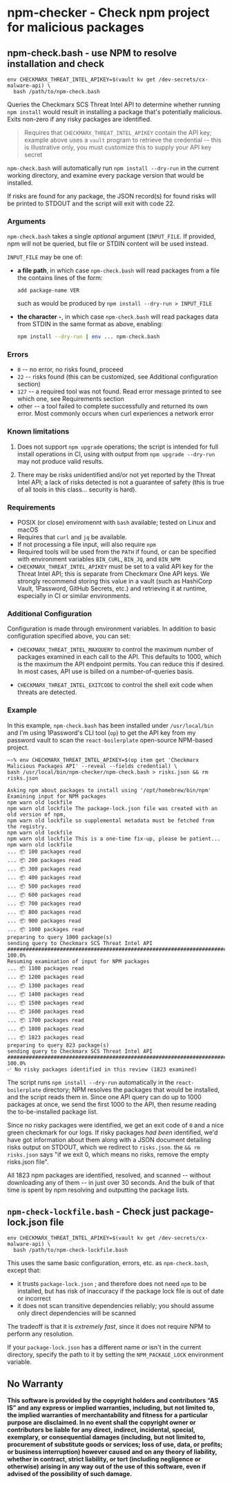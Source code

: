# npm-checker - Check npm project for malicious packages

<a name='npm-check'></a>

## npm-check.bash - use NPM to resolve installation and check

```shell
env CHECKMARX_THREAT_INTEL_APIKEY=$(vault kv get /dev-secrets/cx-malware-api) \
  bash /path/to/npm-check.bash
```

Queries the Checkmarx SCS Threat Intel API to determine whether running `npm install` would result in installing a package that's potentially malicious. Exits non-zero if any risky packages are identified.

> Requires that `CHECKMARX_THREAT_INTEL_APIKEY` contain the API key; example above uses a `vault` program to retrieve the credential -- this is illustrative only, you must customize this to supply your API key secret

`npm-check.bash` will automatically run `npm install --dry-run` in the current working directory, and examine every package version that would be installed.

If risks are found for any package, the JSON record(s) for found risks will be printed to STDOUT and the script will exit with code 22.

### Arguments 

`npm-check.bash` takes a single *optional* argument (`INPUT_FILE`. If provided, npm will not be queried, but file or STDIN content will be used instead.

`INPUT_FILE` may be one of:

* **a file path**, in which case `npm-check.bash` will read packages from a file the contains lines of the form: 
  ```text
  add package-name VER
  ```
  such as would be produced by `npm install --dry-run > INPUT_FILE`

* **the character `-`**, in which case `npm-check.bash` will read packages data from STDIN in the same format as above, enabling:
  ```sh
  npm install --dry-run | env ... npm-check.bash
  ```

### Errors

* `0` -- no error, no risks found, proceed
* `22` -- risks found (this can be customized, see Additional configuration section)
* `127` -- a required tool was not found. Read error message printed to see which one, see Requirements section
* other -- a tool failed to complete successfully and returned its own error. Most commonly occurs when curl experiences a network error

### Known limitations

1. Does not support `npm upgrade` operations; the script is intended for full install operations in CI, using with output from `npm upgrade --dry-run` may not produce valid results.

2. There may be risks unidentified and/or not yet reported by the Threat Intel API; a lack of risks detected is not a guarantee of safety (this is true of all tools in this class... security is hard).

### Requirements

* POSIX (or close) enviromennt with `bash` available; tested on Linux and macOS
* Requires that `curl` and `jq` be available. 
* If not processing a file input, will also require `npm`
* Required tools will be used from the `PATH` if found, or can be specified with environment variables `BIN_CURL`, `BIN_JQ`, and `BIN_NPM`
* `CHECKMARX_THREAT_INTEL_APIKEY` must be set to a valid API key for the Threat Intel API; this is separate from Checkmarx One API keys. We strongly recommend storing this value in a vault (such as HashiCorp Vault, 1Password, GitHub Secrets, etc.) and retrieving it at runtime, especially in CI or similar environments.

### Additional Configuration

Configuration is made through environment variables. In addition to basic configuration specified above, you can set:

* `CHECKMARX_THREAT_INTEL_MAXQUERY` to control the maximum number of packages examined in each call to the API. This defaults to 1000, which is the maximum the API endpoint permits. You can reduce this if desired. In most cases, API use is billed on a number-of-queries basis.

* `CHECKMARX_THREAT_INTEL_EXITCODE` to control the shell exit code when threats are detected.

### Example

In this example, `npm-check.bash` has been installed under `/usr/local/bin` and I'm using 1Password's CLI tool (`op`) to get the API key from my password vault to scan the `react-boilerplate` open-source NPM-based project.

```text
⋯›% env CHECKMARX_THREAT_INTEL_APIKEY=$(op item get 'Checkmarx Malicious Packages API' --reveal --fields credential) \
bash /usr/local/bin/npm-checker/npm-check.bash > risks.json && rm risks.json

Asking npm about packages to install using '/opt/homebrew/bin/npm'
Examining input for NPM packages
npm warn old lockfile
npm warn old lockfile The package-lock.json file was created with an old version of npm,
npm warn old lockfile so supplemental metadata must be fetched from the registry.
npm warn old lockfile
npm warn old lockfile This is a one-time fix-up, please be patient...
npm warn old lockfile
... 📦 100 packages read
... 📦 200 packages read
... 📦 300 packages read
... 📦 400 packages read
... 📦 500 packages read
... 📦 600 packages read
... 📦 700 packages read
... 📦 800 packages read
... 📦 900 packages read
... 📦 1000 packages read
preparing to query 1000 package(s)
sending query to Checkmarx SCS Threat Intel API
######################################################################## 100.0%
Resuming examination of input for NPM packages
... 📦 1100 packages read
... 📦 1200 packages read
... 📦 1300 packages read
... 📦 1400 packages read
... 📦 1500 packages read
... 📦 1600 packages read
... 📦 1700 packages read
... 📦 1800 packages read
... 📦 1823 packages read
preparing to query 823 package(s)
sending query to Checkmarx SCS Threat Intel API
######################################################################## 100.0%
✅ No risky packages identified in this review (1823 examined)
```

The script runs `npm install --dry-run` automatically in the `react-boilerplate` directory; NPM resolves the packages that would be installed, and the script reads them in. Since one API query can do up to 1000 packages at once, we send the first 1000 to the API, then resume reading the to-be-installed package list.

Since no risky packages were identified, we get an exit code of `0` and a nice green checkmark for our logs. If risky packages *had been* identified, we'd have got information about them along with a JSON document detailing risks output on STDOUT, which we redirect to `risks.json`. the `&& rm risks.json` says "if we exit 0, which means no risks, remove the empty risks.json file".

All 1823 npm packages are identified, resolved, and scanned -- without downloading any of them -- in just over 30 seconds. And the bulk of that time is spent by npm resolving and outputting the package lists.

<a name='npm-check-lockfile'></a>

## `npm-check-lockfile.bash` - Check just package-lock.json file

```shell
env CHECKMARX_THREAT_INTEL_APIKEY=$(vault kv get /dev-secrets/cx-malware-api) \
  bash /path/to/npm-check-lockfile.bash
```

This uses the same basic configuration, errors, etc. as `npm-check.bash`, except that:

* it trusts `package-lock.json` ; and therefore does not need `npm` to be installed, but has risk of inaccuracy if the package lock file is out of date or incorrect
* it does not scan transitive dependencies reliably; you should assume only direct dependencies will be scanned

The tradeoff is that it is _extremely fast_, since it does not require NPM to perform any resolution.

If your `package-lock.json` has a different name or isn't in the current directory, specify the path to it by setting the `NPM_PACKAGE_LOCK` environment variable.

## No Warranty

**This software is provided by the copyright holders and contributors “AS IS” and any express or implied warranties, including, but not limited to, the implied warranties of merchantability and fitness for a particular purpose are disclaimed. In no event shall the copyright owner or contributors be liable for any direct, indirect, incidental, special, exemplary, or consequential damages (including, but not limited to, procurement of substitute goods or services; loss of use, data, or profits; or business interruption) however caused and on any theory of liability, whether in contract, strict liability, or tort (including negligence or otherwise) arising in any way out of the use of this software, even if advised of the possibility of such damage.**